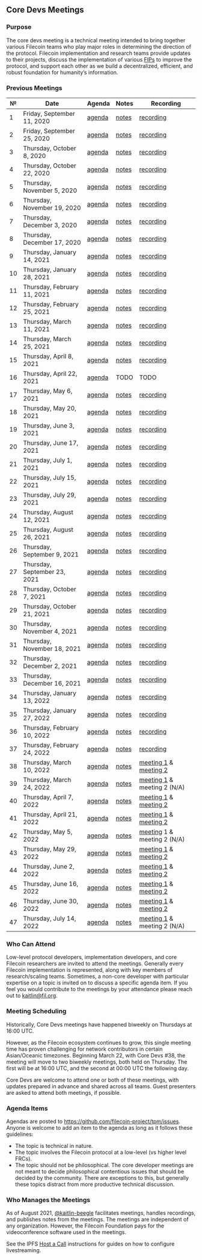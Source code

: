 ## Core Devs Meetings

### Purpose
The core devs meeting is a technical meeting intended to bring together various Filecoin teams who play major roles in determining the direction of the protocol. Filecoin implementation and research teams provide updates to their projects, discuss the implementation of various [FIPs](https://github.com/filecoin-project/FIPs) to improve the protocol, and support each other as we build a decentralized, efficient, and robust foundation for humanity’s information.

### Previous Meetings

 №  | Date                             | Agenda         |Notes          | Recording            |
--- | -------------------------------- | -------------- |-------------- | -------------------- |
  1 | Friday, September 11, 2020       | [agenda](https://github.com/filecoin-project/tpm/issues/1) | [notes](https://github.com/filecoin-project/tpm/blob/master/Core%20Dev%20Meetings/Meeting%200001.md) | [recording](https://youtu.be/BB6uiZ0h35g) |
  2 | Friday, September 25, 2020       | [agenda](https://github.com/filecoin-project/tpm/issues/3) | [notes](https://github.com/filecoin-project/tpm/blob/master/Core%20Dev%20Meetings/Meeting%200002.md) | [recording](https://youtu.be/2xk1PWYqhxU) |
  3 | Thursday, October 8, 2020       | [agenda](https://github.com/filecoin-project/tpm/issues/5) | [notes](https://github.com/filecoin-project/tpm/blob/master/Core%20Dev%20Meetings/Meeting%200003.md) | [recording](https://youtu.be/ExFBGD3sjHk) |
  4 | Thursday, October 22, 2020       | [agenda](https://github.com/filecoin-project/tpm/issues/7) | [notes](https://github.com/filecoin-project/tpm/blob/master/Core%20Dev%20Meetings/Meeting%200004.md) | [recording](https://youtu.be/58b8TY9LJaM) |
  5 | Thursday, November 5, 2020       | [agenda](https://github.com/filecoin-project/tpm/issues/9) | [notes](https://github.com/filecoin-project/tpm/blob/master/Core%20Dev%20Meetings/Meeting%200005.md) | [recording](https://youtu.be/jCJFhhR0gW8) |
  6 | Thursday, November 19, 2020       | [agenda](https://github.com/filecoin-project/tpm/issues/13) | [notes](https://github.com/filecoin-project/tpm/blob/master/Core%20Dev%20Meetings/Meeting%200006.md) | [recording](https://youtu.be/t9W4Yl4sgwY) |
  7 | Thursday, December 3, 2020       | [agenda](https://github.com/filecoin-project/tpm/issues/15) | [notes](https://github.com/filecoin-project/tpm/blob/master/Core%20Dev%20Meetings/Meeting%200007.md) | [recording](https://www.youtube.com/watch?v=4naFxk_mcLc) |
  8 | Thursday, December 17, 2020       | [agenda](https://github.com/filecoin-project/tpm/issues/20) | [notes](https://github.com/filecoin-project/tpm/blob/master/Core%20Dev%20Meetings/Meeting%200008.md) | [recording](https://www.youtube.com/watch?v=DqKlP33qi4c) |
  9 | Thursday, January 14, 2021       | [agenda](https://github.com/filecoin-project/tpm/issues/22) | [notes](https://github.com/filecoin-project/tpm/blob/master/Core%20Dev%20Meetings/Meeting%200009.md) | [recording](https://www.youtube.com/watch?v=Rrw_y-YLeYM) |
  10 | Thursday, January 28, 2021       | [agenda](https://github.com/filecoin-project/tpm/issues/23) | [notes](https://github.com/filecoin-project/tpm/blob/master/Core%20Dev%20Meetings/Meeting%200010.md) | [recording](https://www.youtube.com/watch?v=WpizQgmmuSw) |
  11 | Thursday, February 11, 2021       | [agenda](https://github.com/filecoin-project/tpm/issues/24) | [notes](https://github.com/filecoin-project/tpm/blob/master/Core%20Dev%20Meetings/Meeting%200011.md) | [recording](https://www.youtube.com/watch?v=0ac7NT6wiPE) |
  12 | Thursday, February 25, 2021       | [agenda](https://github.com/filecoin-project/tpm/issues/25) | [notes](https://github.com/filecoin-project/tpm/blob/master/Core%20Dev%20Meetings/Meeting%200012.md) | [recording](https://www.youtube.com/watch?v=lmaBuSRz6Rk) |
  13 | Thursday, March 11, 2021       | [agenda](https://github.com/filecoin-project/tpm/issues/27) | [notes](https://github.com/filecoin-project/tpm/blob/master/Core%20Dev%20Meetings/Meeting%200013.md) | [recording](https://www.youtube.com/watch?v=Ot9uObGa7rs) |
  14 | Thursday, March 25, 2021       | [agenda](https://github.com/filecoin-project/tpm/issues/31) | [notes](https://github.com/filecoin-project/tpm/blob/master/Core%20Dev%20Meetings/Meeting%200014.md) | [recording](https://www.youtube.com/watch?v=utHInpSmoxw) |
  15 | Thursday, April 8, 2021       | [agenda](https://github.com/filecoin-project/tpm/issues/34) | [notes](https://github.com/filecoin-project/tpm/blob/master/Core%20Dev%20Meetings/Meeting%200015.md) | [recording](https://www.youtube.com/watch?v=7P2XrnggUd4) |
  16 | Thursday, April 22, 2021       | [agenda](https://github.com/filecoin-project/tpm/issues/36) | TODO | TODO |
  17 | Thursday, May 6, 2021       | [agenda](https://github.com/filecoin-project/tpm/issues/37) | [notes](https://github.com/filecoin-project/tpm/blob/master/Core%20Dev%20Meetings/Meeting%200017.md) | [recording](https://www.youtube.com/watch?v=Ipd4x0cAEHw) |
  18 | Thursday, May 20, 2021       | [agenda](https://github.com/filecoin-project/tpm/issues/40) | [notes](https://github.com/filecoin-project/tpm/blob/master/Core%20Dev%20Meetings/Meeting%200018.md) | [recording](https://www.youtube.com/watch?v=L2SMR4gjQ3I) |
  19 | Thursday, June 3, 2021       | [agenda](https://github.com/filecoin-project/tpm/issues/41) | [notes](https://github.com/filecoin-project/tpm/blob/master/Core%20Dev%20Meetings/Meeting%200019.md) | [recording](https://www.youtube.com/watch?v=BROBqe2SOxA) |
  20 | Thursday, June 17, 2021       | [agenda](https://github.com/filecoin-project/tpm/issues/45) | [notes](https://github.com/filecoin-project/tpm/blob/master/Core%20Dev%20Meetings/Meeting%200020.md) | [recording](https://www.youtube.com/watch?v=wHr5lbtD_Z8) |
  21 | Thursday, July 1, 2021       | [agenda](https://github.com/filecoin-project/tpm/issues/49) | [notes](https://github.com/filecoin-project/tpm/blob/master/Core%20Dev%20Meetings/Meeting%200021.md) | [recording](https://www.youtube.com/watch?v=N4vSBvSXTMc) |
  22 | Thursday, July 15, 2021       | [agenda](https://github.com/filecoin-project/tpm/issues/52) | [notes](https://github.com/filecoin-project/tpm/blob/master/Core%20Dev%20Meetings/Meeting%200022.md) | [recording](https://www.youtube.com/watch?v=DGrBmODsgWE) |
  23 | Thursday, July 29, 2021       | [agenda](https://github.com/filecoin-project/tpm/issues/55) | [notes](https://github.com/filecoin-project/tpm/blob/master/Core%20Dev%20Meetings/Meeting%200023.md) | [recording](https://www.youtube.com/watch?v=Ni2DrljIhic) |
  24 | Thursday, August 12, 2021       | [agenda](https://github.com/filecoin-project/tpm/issues/58) | [notes](https://github.com/filecoin-project/tpm/blob/master/Core%20Dev%20Meetings/Meeting%200024.md) | [recording](https://www.youtube.com/watch?v=PrALVljYYGY) |
  25 | Thursday, August 26, 2021       | [agenda](https://github.com/filecoin-project/tpm/issues/59) | [notes](https://github.com/filecoin-project/tpm/blob/master/Core%20Dev%20Meetings/Meeting%200025.md) | [recording](https://www.youtube.com/watch?v=LpvGVmTYBCg) |
  26 | Thursday, September 9, 2021       | [agenda](https://github.com/filecoin-project/tpm/issues/65) | [notes](https://github.com/filecoin-project/tpm/blob/master/Core%20Dev%20Meetings/Meeting%200026.md) | [recording](https://www.youtube.com/watch?v=QxYvfVCGPgE&t=2022s) |
  27 | Thursday, September 23, 2021       | [agenda](https://github.com/filecoin-project/tpm/issues/67) | [notes](https://github.com/filecoin-project/tpm/blob/master/Core%20Dev%20Meetings/Meeting%200027.md)| [recording](https://www.youtube.com/watch?v=ClebmO4OfWQ&t=4s) |
  28 | Thursday, October 7, 2021       | [agenda](https://github.com/filecoin-project/tpm/issues/70) | [notes](https://github.com/filecoin-project/tpm/blob/master/Core%20Dev%20Meetings/Meeting%200028.md) | [recording](https://youtu.be/ZKh754jAqHY) |
  29 | Thursday, October 21, 2021       | [agenda](https://github.com/filecoin-project/tpm/issues/73) | [notes](https://github.com/filecoin-project/tpm/blob/master/Core%20Dev%20Meetings/Meeting%200029.md) | [recording](https://youtu.be/1dp9OOBt2JU)|
  30 | Thursday, November 4, 2021       | [agenda](https://github.com/filecoin-project/tpm/issues/75) | [notes](https://github.com/filecoin-project/tpm/blob/master/Core%20Dev%20Meetings/Meeting%200030.md) | [recording](https://www.youtube.com/watch?v=-ODA7hSgRcw)|
  31 | Thursday, November 18, 2021       | [agenda](https://github.com/filecoin-project/tpm/issues/76) | [notes](https://github.com/filecoin-project/tpm/blob/master/Core%20Dev%20Meetings/Meeting%200031.md) | [recording](https://www.youtube.com/watch?v=nm6_s2GZuFs)|
  32 | Thursday, December 2, 2021       | [agenda](https://github.com/filecoin-project/tpm/issues/77) | [notes](https://github.com/filecoin-project/tpm/blob/master/Core%20Dev%20Meetings/Meeting%200032.md) | [recording](https://www.youtube.com/watch?v=nSMrYugNbF8)|
  33 | Thursday, December 16, 2021       | [agenda](https://github.com/filecoin-project/tpm/issues/79) | [notes](https://github.com/filecoin-project/tpm/blob/master/Core%20Dev%20Meetings/Meeting%200033.md) | [recording](https://www.youtube.com/watch?v=X4e5fhckbKw)
  34 | Thursday, January 13, 2022       | [agenda](https://github.com/filecoin-project/tpm/issues/86) | [notes](https://github.com/filecoin-project/tpm/blob/master/Core%20Dev%20Meetings/Meeting%200034.md) | [recording](https://youtu.be/a1wcjZm50Zo)
  35 | Thursday, January 27, 2022       | [agenda](https://github.com/filecoin-project/tpm/issues/88) | [notes](https://github.com/filecoin-project/tpm/blob/master/Core%20Dev%20Meetings/Meeting%200035.md) | [recording](https://youtu.be/2kVQ5qwegok)
  36 | Thursday, February 10, 2022       | [agenda](https://github.com/filecoin-project/tpm/issues/89) | [notes](https://github.com/filecoin-project/tpm/blob/master/Core%20Dev%20Meetings/Meeting%200036.md) | [recording](https://www.youtube.com/watch?v=i80GCrXgTrU)
  37 | Thursday, February 24, 2022       | [agenda](https://github.com/filecoin-project/tpm/issues/92) | [notes](https://github.com/filecoin-project/tpm/blob/master/Core%20Dev%20Meetings/Meeting%200037.md) | [recording](https://youtu.be/aK1wRIiDqJw)
  38 | Thursday, March 10, 2022       | [agenda](https://github.com/filecoin-project/tpm/issues/93) | [notes](https://github.com/filecoin-project/tpm/blob/master/Core%20Dev%20Meetings/Meeting%200038.md) | [meeting 1](https://www.youtube.com/watch?v=YDMQWcbuse0&t=6s) & [meeting 2](https://www.youtube.com/watch?v=nuq_gguQp1g) |
  39 | Thursday, March 24, 2022       | [agenda](https://github.com/filecoin-project/tpm/issues/96) | [notes](https://github.com/filecoin-project/tpm/blob/master/Core%20Dev%20Meetings/Meeting%200039.md) | [meeting 1](https://www.youtube.com/watch?v=ZxjrC4nxw4w&list=PL_0VrY55uV1-9t74K-eFQN7Bc7ROG06hT&index=30) & meeting 2 (N/A) |
  40 | Thursday, April 7, 2022       | [agenda](https://github.com/filecoin-project/tpm/issues/97) | [notes](https://github.com/filecoin-project/tpm/blob/master/Core%20Dev%20Meetings/Meeting%200040.md) | [meeting 1](https://www.youtube.com/watch?v=1SWp2fVxdvU) & [meeting 2](https://www.youtube.com/watch?v=ApfGFIbn_9Q) |
  41 | Thursday, April 21, 2022       | [agenda](https://github.com/filecoin-project/tpm/issues/98) | [notes](https://github.com/filecoin-project/tpm/blob/master/Core%20Dev%20Meetings/Meeting%200041.md) | [meeting 1](https://www.youtube.com/watch?v=RFcYvSJ9dXI) & [meeting 2](https://www.youtube.com/watch?v=4iKoXVpZ_70) |
  42 | Thursday, May 5, 2022       | [agenda](https://github.com/filecoin-project/tpm/issues/99) | [notes](https://github.com/filecoin-project/tpm/blob/master/Core%20Dev%20Meetings/Meeting%200042.md) | [meeting](https://www.youtube.com/watch?v=VngperRIaSw) 1 & meeting 2 (N/A)  |
  43 | Thursday, May 29, 2022      | [agenda](https://github.com/filecoin-project/tpm/issues/101) | [notes](https://github.com/filecoin-project/tpm/blob/master/Core%20Dev%20Meetings/Meeting%200043.md) | [meeting 1](https://www.youtube.com/watch?v=JlG-u8ZDzAs) & [meeting 2]() |
  44 | Thursday, June 2, 2022      | [agenda](https://github.com/filecoin-project/tpm/issues/102) | [notes](https://github.com/filecoin-project/tpm/blob/master/Core%20Dev%20Meetings/Meeting%200044.md) | [meeting 1](https://youtu.be/j0Tin-r9vIg) & [meeting 2](https://www.youtube.com/watch?v=GJMtPTBmZfE) |
  45 | Thursday, June 16, 2022      | [agenda](https://github.com/filecoin-project/tpm/issues/103) | [notes](https://github.com/filecoin-project/tpm/blob/master/Core%20Dev%20Meetings/Meeting%200045.md) | [meeting 1](https://www.youtube.com/watch?v=aQAho3bmUOw) & [meeting 2](https://www.youtube.com/watch?v=AB1aG1Mlc-Y) |
  46 | Thursday, June 30, 2022      | [agenda](https://github.com/filecoin-project/tpm/issues/105) | [notes](https://github.com/filecoin-project/tpm/blob/master/Core%20Dev%20Meetings/Meeting%200046.md) | [meeting 1](https://www.youtube.com/watch?v=dY09LhYyyLw) & [meeting 2](https://www.youtube.com/watch?v=lkplUXZFvq8) |
  47 | Thursday, July 14, 2022      | [agenda](https://github.com/filecoin-project/tpm/issues/107) | [notes](https://github.com/filecoin-project/tpm/blob/master/Core%20Dev%20Meetings/Meeting%200047.md) | [meeting 1](https://www.youtube.com/watch?v=zHe72xR3KUM) & meeting 2 (N/A) |

### Who Can Attend
Low-level protocol developers, implementation developers, and core Filecoin researchers are invited to attend the meetings. Generally every Filecoin implementation  is represented, along with key members of research/scaling teams. Sometimes, a non-core developer with particular expertise on a topic is invited on to discuss a specific agenda item. If you feel you would contribute to the meetings by your attendance please reach out to [kaitlin@fil.org](mailto:kaitlin@fil.org).

### Meeting Scheduling 
Historically, Core Devs meetings have happened biweekly on Thursdays at 16:00 UTC. 

However, as the Filecoin ecosystem continues to grow, this single meeting time has proven challenging for network contributors in certain Asian/Oceanic timezones. Beginning March 22, with Core Devs #38, the meeting will move to two biweekly meetings, both held on Thursday.  The first will be at 16:00 UTC, and the second at 00:00 UTC the following day. 

Core Devs are welcome to attend one or both of these meetings, with updates prepared in advance and shared across all teams.  Guest presenters are asked to attend both meetings, if possible. 

### Agenda Items
Agendas are posted to https://github.com/filecoin-project/tpm/issues. Anyone is welcome to add an item to the agenda as long as it follows these guidelines:
- The topic is technical in nature.
- The topic involves the Filecoin protocol at a low-level (vs higher level FRCs).
- The topic should not be philosophical. The core developer meetings are not meant to decide philosophical contentious issues that should be decided by the community. There are exceptions to this, but generally these topics distract from more productive technical discussion.

### Who Manages the Meetings
As of August 2021, [@kaitlin-beegle](https://github.com/kaitlin-beegle) facilitates meetings, handles recordings, and publishes notes from the meetings.
The meetings are independent of any organization. However, the Filecoin Foundation pays for the videoconference software used in the meetings. 

See the IPFS [Host a Call](https://github.com/ipfs/team-mgmt/blob/master/HOST_A_CALL.md) instructions for guides on how to configure livestreaming.

